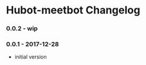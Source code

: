 Hubot-meetbot Changelog
==========================

### 0.0.2 - wip

### 0.0.1 - 2017-12-28
- initial version
